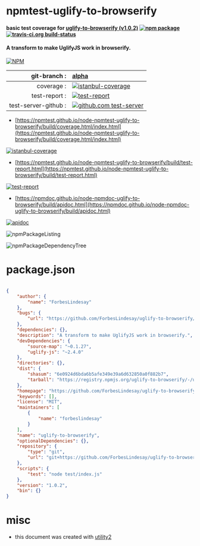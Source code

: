 # npmtest-uglify-to-browserify

#### basic test coverage for  [uglify-to-browserify (v1.0.2)](https://github.com/ForbesLindesay/uglify-to-browserify)  [![npm package](https://img.shields.io/npm/v/npmtest-uglify-to-browserify.svg?style=flat-square)](https://www.npmjs.org/package/npmtest-uglify-to-browserify) [![travis-ci.org build-status](https://api.travis-ci.org/npmtest/node-npmtest-uglify-to-browserify.svg)](https://travis-ci.org/npmtest/node-npmtest-uglify-to-browserify)

#### A transform to make UglifyJS work in browserify.

[![NPM](https://nodei.co/npm/uglify-to-browserify.png?downloads=true&downloadRank=true&stars=true)](https://www.npmjs.com/package/uglify-to-browserify)

| git-branch : | [alpha](https://github.com/npmtest/node-npmtest-uglify-to-browserify/tree/alpha)|
|--:|:--|
| coverage : | [![istanbul-coverage](https://npmtest.github.io/node-npmtest-uglify-to-browserify/build/coverage.badge.svg)](https://npmtest.github.io/node-npmtest-uglify-to-browserify/build/coverage.html/index.html)|
| test-report : | [![test-report](https://npmtest.github.io/node-npmtest-uglify-to-browserify/build/test-report.badge.svg)](https://npmtest.github.io/node-npmtest-uglify-to-browserify/build/test-report.html)|
| test-server-github : | [![github.com test-server](https://npmtest.github.io/node-npmtest-uglify-to-browserify/GitHub-Mark-32px.png)](https://npmtest.github.io/node-npmtest-uglify-to-browserify/build/app/index.html) | | build-artifacts : | [![build-artifacts](https://npmtest.github.io/node-npmtest-uglify-to-browserify/glyphicons_144_folder_open.png)](https://github.com/npmtest/node-npmtest-uglify-to-browserify/tree/gh-pages/build)|

- [https://npmtest.github.io/node-npmtest-uglify-to-browserify/build/coverage.html/index.html](https://npmtest.github.io/node-npmtest-uglify-to-browserify/build/coverage.html/index.html)

[![istanbul-coverage](https://npmtest.github.io/node-npmtest-uglify-to-browserify/build/screenCapture.buildCi.browser.%252Ftmp%252Fbuild%252Fcoverage.lib.html.png)](https://npmtest.github.io/node-npmtest-uglify-to-browserify/build/coverage.html/index.html)

- [https://npmtest.github.io/node-npmtest-uglify-to-browserify/build/test-report.html](https://npmtest.github.io/node-npmtest-uglify-to-browserify/build/test-report.html)

[![test-report](https://npmtest.github.io/node-npmtest-uglify-to-browserify/build/screenCapture.buildCi.browser.%252Ftmp%252Fbuild%252Ftest-report.html.png)](https://npmtest.github.io/node-npmtest-uglify-to-browserify/build/test-report.html)

- [https://npmdoc.github.io/node-npmdoc-uglify-to-browserify/build/apidoc.html](https://npmdoc.github.io/node-npmdoc-uglify-to-browserify/build/apidoc.html)

[![apidoc](https://npmdoc.github.io/node-npmdoc-uglify-to-browserify/build/screenCapture.buildCi.browser.%252Ftmp%252Fbuild%252Fapidoc.html.png)](https://npmdoc.github.io/node-npmdoc-uglify-to-browserify/build/apidoc.html)

![npmPackageListing](https://npmtest.github.io/node-npmtest-uglify-to-browserify/build/screenCapture.npmPackageListing.svg)

![npmPackageDependencyTree](https://npmtest.github.io/node-npmtest-uglify-to-browserify/build/screenCapture.npmPackageDependencyTree.svg)



# package.json

```json

{
    "author": {
        "name": "ForbesLindesay"
    },
    "bugs": {
        "url": "https://github.com/ForbesLindesay/uglify-to-browserify/issues"
    },
    "dependencies": {},
    "description": "A transform to make UglifyJS work in browserify.",
    "devDependencies": {
        "source-map": "~0.1.27",
        "uglify-js": "~2.4.0"
    },
    "directories": {},
    "dist": {
        "shasum": "6e0924d6bda6b5afe349e39a6d632850a0f882b7",
        "tarball": "https://registry.npmjs.org/uglify-to-browserify/-/uglify-to-browserify-1.0.2.tgz"
    },
    "homepage": "https://github.com/ForbesLindesay/uglify-to-browserify",
    "keywords": [],
    "license": "MIT",
    "maintainers": [
        {
            "name": "forbeslindesay"
        }
    ],
    "name": "uglify-to-browserify",
    "optionalDependencies": {},
    "repository": {
        "type": "git",
        "url": "git+https://github.com/ForbesLindesay/uglify-to-browserify.git"
    },
    "scripts": {
        "test": "node test/index.js"
    },
    "version": "1.0.2",
    "bin": {}
}
```



# misc
- this document was created with [utility2](https://github.com/kaizhu256/node-utility2)
